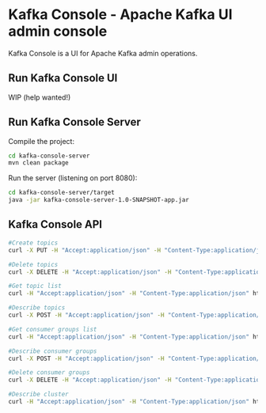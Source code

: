 # Kafka Console - Apache Kafka UI admin console

Kafka Console is a UI for Apache Kafka admin operations.

## Run Kafka Console UI

WIP (help wanted!)

## Run Kafka Console Server

Compile the project:

```bash
cd kafka-console-server
mvn clean package
```

Run the server (listening on port 8080):
```bash
cd kafka-console-server/target
java -jar kafka-console-server-1.0-SNAPSHOT-app.jar
```

## Kafka Console API

```bash
#Create topics
curl -X PUT -H "Accept:application/json" -H "Content-Type:application/json" http://localhost:8080/api/topics -d '{"topics": [{"name":"topic1","numPartitions": 1,"replicationFactor": 1},{"name":"topic2","numPartitions": 1,"replicationFactor": 1}]}'

#Delete topics
curl -X DELETE -H "Accept:application/json" -H "Content-Type:application/json" http://localhost:8080/api/topics -d '{"topics": "topic1,topic2"}'

#Get topic list
curl -H "Accept:application/json" -H "Content-Type:application/json" http://localhost:8080/api/topics

#Describe topics
curl -X POST -H "Accept:application/json" -H "Content-Type:application/json" http://localhost:8080/api/topics/describe -d '{"topics": "topic1,topic2"}'

#Get consumer groups list
curl -H "Accept:application/json" -H "Content-Type:application/json" http://localhost:8080/api/consumergroups

#Describe consumer groups
curl -X POST -H "Accept:application/json" -H "Content-Type:application/json" http://localhost:8080/api/consumergroups/describe -d '{"groups": "group1,group2"}'

#Delete consumer groups
curl -X DELETE -H "Accept:application/json" -H "Content-Type:application/json" http://localhost:8080/api/consumergroups -d '{"groups": "group1,group2"}'

#Describe cluster
curl -H "Accept:application/json" -H "Content-Type:application/json" http://localhost:8080/api/cluster
```
